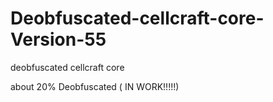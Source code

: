 # Deobfuscated-cellcraft-core-Version-55
deobfuscated cellcraft core 

about 20% Deobfuscated ( IN WORK!!!!!)
